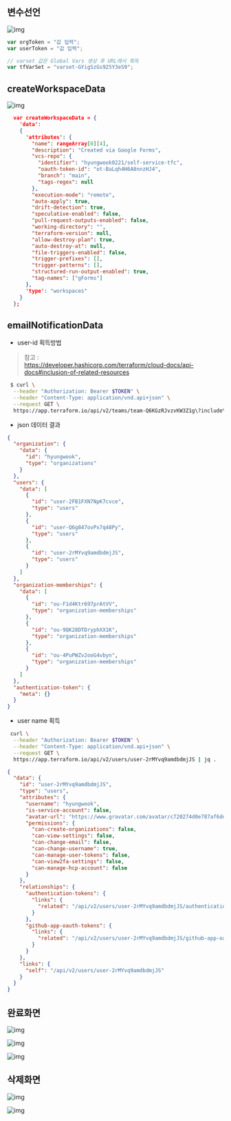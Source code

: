 
## 변수선언
![img](https://raw.githubusercontent.com/hyungwook0221/img/main/uPic/54iGQi.jpg)

```javascript
var orgToken = "값 입력";
var userToken = "값 입력";

// varset 값은 Global Vars 생성 후 URL에서 획득
var tfVarSet = "varset-GYigSzGs925Y3eS9";
```

## createWorkspaceData

![img](https://raw.githubusercontent.com/hyungwook0221/img/main/uPic/gJXkJA.jpg)

```json
  var createWorkspaceData = { 
    'data':
    { 
      'attributes': {
        "name": rangeArray[0][4],
        "description": "Created via Google Forms",
        "vcs-repo": {
          "identifier": "hyungwook0221/self-service-tfc",
          "oauth-token-id": "ot-BaLqh4H6A8nnzHJ4",
          "branch": "main",
          "tags-regex": null
        },
        "execution-mode": "remote",
        "auto-apply": true,
        "drift-detection": true,
        "speculative-enabled": false,
        "pull-request-outputs-enabled": false,
        "working-directory": "",
        "terraform-version": null,
        "allow-destroy-plan": true,
        "auto-destroy-at": null,
        "file-triggers-enabled": false,
        "trigger-prefixes": [],
        "trigger-patterns": [],
        "structured-run-output-enabled": true,
        "tag-names": ["gForms"]
      },
      'type': "workspaces" 
    }
  };
```


## emailNotificationData
- user-id 획득방법
> 참고 :   
https://developer.hashicorp.com/terraform/cloud-docs/api-docs#inclusion-of-related-resources

```bash
 $ curl \
  --header "Authorization: Bearer $TOKEN" \
  --header "Content-Type: application/vnd.api+json" \
  --request GET \
  https://app.terraform.io/api/v2/teams/team-Q6KGzRJvzvKW3Z1g\?include\=users | jq .data.relationships
```

- json 데이터 결과
```json
{
  "organization": {
    "data": {
      "id": "hyungwook",
      "type": "organizations"
    }
  },
  "users": {
    "data": [
      {
        "id": "user-2FB1FXN7NpK7cvce",
        "type": "users"
      },
      {
        "id": "user-Q6g847ovPx7q48Py",
        "type": "users"
      },
      {
        "id": "user-2rMYvq9amdbdmjJS",
        "type": "users"
      }
    ]
  },
  "organization-memberships": {
    "data": [
      {
        "id": "ou-F1d4Ktr697prAtVV",
        "type": "organization-memberships"
      },
      {
        "id": "ou-9QK28DTDryphXX1K",
        "type": "organization-memberships"
      },
      {
        "id": "ou-4PuPWZv2ooG4vbyn",
        "type": "organization-memberships"
      }
    ]
  },
  "authentication-token": {
    "meta": {}
  }
}
```

- user name 획득
```bash
 curl \
  --header "Authorization: Bearer $TOKEN" \
  --header "Content-Type: application/vnd.api+json" \
  --request GET \
  https://app.terraform.io/api/v2/users/user-2rMYvq9amdbdmjJS | jq .
```

```json
{
  "data": {
    "id": "user-2rMYvq9amdbdmjJS",
    "type": "users",
    "attributes": {
      "username": "hyungwook",
      "is-service-account": false,
      "avatar-url": "https://www.gravatar.com/avatar/c720274d0e787af6dd8605ef77c952a5?s=100&d=mm",
      "permissions": {
        "can-create-organizations": false,
        "can-view-settings": false,
        "can-change-email": false,
        "can-change-username": true,
        "can-manage-user-tokens": false,
        "can-view2fa-settings": false,
        "can-manage-hcp-account": false
      }
    },
    "relationships": {
      "authentication-tokens": {
        "links": {
          "related": "/api/v2/users/user-2rMYvq9amdbdmjJS/authentication-tokens"
        }
      },
      "github-app-oauth-tokens": {
        "links": {
          "related": "/api/v2/users/user-2rMYvq9amdbdmjJS/github-app-oauth-tokens"
        }
      }
    },
    "links": {
      "self": "/api/v2/users/user-2rMYvq9amdbdmjJS"
    }
  }
}
```




## 완료화면

![img](https://raw.githubusercontent.com/hyungwook0221/img/main/uPic/0uvKbW.jpg)

![img](https://raw.githubusercontent.com/hyungwook0221/img/main/uPic/vHJIIQ.jpg)

![img](https://raw.githubusercontent.com/hyungwook0221/img/main/uPic/BUcHeR.jpg)


## 삭제화면

![img](https://raw.githubusercontent.com/hyungwook0221/img/main/uPic/690Ohj.jpg)

![img](https://raw.githubusercontent.com/hyungwook0221/img/main/uPic/q4D20c.jpg)
